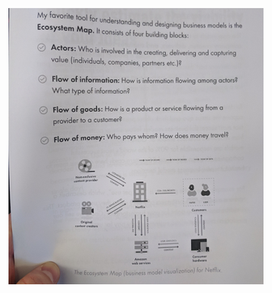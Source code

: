 <!-- TITLE: Ecosystem maps -->


![Img 20190507 084254](/uploads/img-20190507-084254.jpg "Img 20190507 084254")